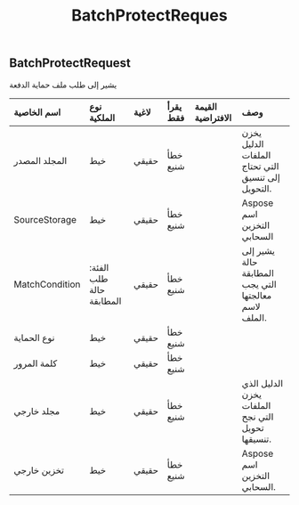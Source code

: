 ﻿---
title: BatchProtectReques
second_title: Aspose.Cells Cloud Documen
type: docs
url: /ar/specification/model/batchprotectrequest/
description: "Aspose.Cells مواصفات النموذج السحابي: BatchProtectRequest. تعامل بسهولة مع Excel ومستندات جداول البيانات الأخرى التي تحتوي على ميزات مثل الفتح والتوليد والتحرير والتقسيم والدمج والمقارنة والتحويل"
weight: 50
---
## **BatchProtectRequest**

 يشير إلى طلب ملف حماية الدفعة

| اسم الخاصية| نوع الملكية| لاغية| يقرأ فقط| القيمة الافتراضية| وصف|
|:- |:- |:- |:- |:- |:- |
| المجلد المصدر| خيط| حقيقي| خطأ شنيع|| يخزن الدليل الملفات التي تحتاج إلى تنسيق التحويل.|
| SourceStorage| خيط| حقيقي| خطأ شنيع|| Aspose اسم التخزين السحابي|
| MatchCondition| الفئة: طلب حالة المطابقة| حقيقي| خطأ شنيع|| يشير إلى حالة المطابقة التي يجب معالجتها لاسم الملف.|
| نوع الحماية| خيط| حقيقي| خطأ شنيع|||
| كلمة المرور| خيط| حقيقي| خطأ شنيع|||
| مجلد خارجي| خيط| حقيقي| خطأ شنيع|| الدليل الذي يخزن الملفات التي نجح تحويل تنسيقها.|
| تخزين خارجي| خيط| حقيقي| خطأ شنيع|| Aspose اسم التخزين السحابي.|

